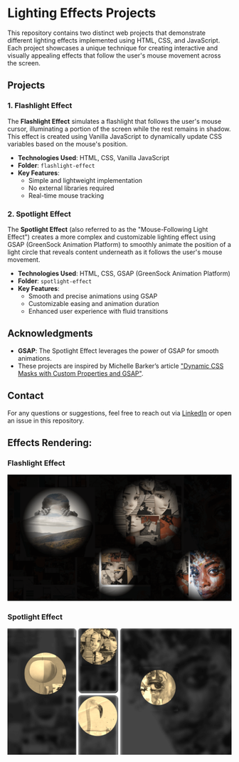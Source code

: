 # Lighting Effects Projects

This repository contains two distinct web projects that demonstrate different lighting effects implemented using HTML, CSS, and JavaScript. Each project showcases a unique technique for creating interactive and visually appealing effects that follow the user's mouse movement across the screen.

## Projects

### 1. Flashlight Effect

The **Flashlight Effect** simulates a flashlight that follows the user's mouse cursor, illuminating a portion of the screen while the rest remains in shadow. This effect is created using Vanilla JavaScript to dynamically update CSS variables based on the mouse's position.

- **Technologies Used**: HTML, CSS, Vanilla JavaScript
- **Folder**: `flashlight-effect`
- **Key Features**:
  - Simple and lightweight implementation
  - No external libraries required
  - Real-time mouse tracking

### 2. Spotlight Effect

The **Spotlight Effect** (also referred to as the "Mouse-Following Light Effect") creates a more complex and customizable lighting effect using GSAP (GreenSock Animation Platform) to smoothly animate the position of a light circle that reveals content underneath as it follows the user's mouse movement.

- **Technologies Used**: HTML, CSS, GSAP (GreenSock Animation Platform)
- **Folder**: `spotlight-effect`
- **Key Features**:
  - Smooth and precise animations using GSAP
  - Customizable easing and animation duration
  - Enhanced user experience with fluid transitions

## Acknowledgments

- **GSAP**: The Spotlight Effect leverages the power of GSAP for smooth animations.
- These projects are inspired by Michelle Barker’s article ["Dynamic CSS Masks with Custom Properties and GSAP"](https://tympanus.net/codrops/2021/05/04/dynamic-css-masks-with-custom-properties-and-gsap/).

## Contact

For any questions or suggestions, feel free to reach out via [LinkedIn](https://www.linkedin.com/in/valentinamota/) or open an issue in this repository.

## Effects Rendering:
### Flashlight Effect

![Flashlight Effect](https://github.com/valentina-mota/web-images/blob/main/css-gsap-flashlight-effect.png?raw=true)

### Spotlight Effect

![Spotlight Effect](https://github.com/valentina-mota/web-images/blob/main/css-gsap-spotlight-effect.png?raw=true)



